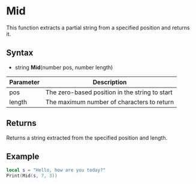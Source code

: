 # Mid

This function extracts a partial string from a specified position and returns it.

## Syntax

- string **Mid**(number pos, number length)

| Parameter | Description |
| --- | --- |
| pos | The zero-based position in the string to start |
| length | The maximum number of characters to return |

## Returns
Returns a string extracted from the specified position and length.

## Example

```lua
local s = "Hello, how are you today?"
Print(Mid(s, 7, 3))
```
